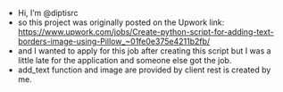 -  Hi, I’m @diptisrc
-  so this project was originally posted on the Upwork link: https://www.upwork.com/jobs/Create-python-script-for-adding-text-borders-image-using-Pillow_~01fe0e375e4211b2fb/
-  and I wanted to apply for this job after creating this script but I was a little late for the application and someone else got the job.
-  add_text function and image are provided by client rest is created by me.

<!---
diptisrc/diptisrc is a ✨ special ✨ repository because its `README.md` (this file) appears on your GitHub profile.
You can click the Preview link to take a look at your changes.
--->
